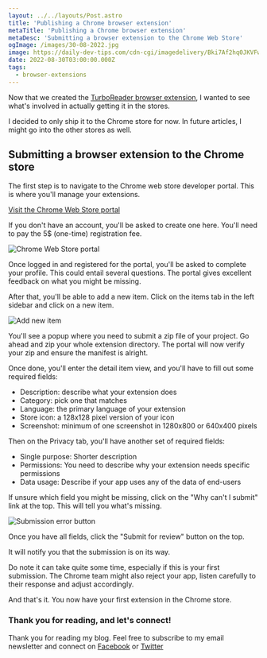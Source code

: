 ```yaml
---
layout: ../../layouts/Post.astro
title: 'Publishing a Chrome browser extension'
metaTitle: 'Publishing a Chrome browser extension'
metaDesc: 'Submitting a browser extension to the Chrome Web Store'
ogImage: /images/30-08-2022.jpg
image: https://daily-dev-tips.com/cdn-cgi/imagedelivery/Bki7Af2hq0JKVFw1XYYMQg/34653bb3-3b31-4e3a-4916-4a1bec0cd700
date: 2022-08-30T03:00:00.000Z
tags:
  - browser-extensions
---
```


Now that we created the [TurboReader browser extension](https://daily-dev-tips.com/posts/creating-the-turboreader-browser-extension/), I wanted to see what's involved in actually getting it in the stores.

I decided to only ship it to the Chrome store for now. In future articles, I might go into the other stores as well.

## Submitting a browser extension to the Chrome store

The first step is to navigate to the Chrome web store developer portal. This is where you'll manage your extensions.

[Visit the Chrome Web Store portal](https://chrome.google.com/webstore/devconsole)

If you don't have an account, you'll be asked to create one here. You'll need to pay the 5$ (one-time) registration fee.

![Chrome Web Store portal](https://cdn.hashnode.com/res/hashnode/image/upload/v1661004404764/n42vP7v1r.png)

Once logged in and registered for the portal, you'll be asked to complete your profile. This could entail several questions. The portal gives excellent feedback on what you might be missing.

After that, you'll be able to add a new item. Click on the items tab in the left sidebar and click on a new item.

![Add new item](https://cdn.hashnode.com/res/hashnode/image/upload/v1661004571047/_MzdOFAfI.png)

You'll see a popup where you need to submit a zip file of your project. Go ahead and zip your whole extension directory.
The portal will now verify your zip and ensure the manifest is alright.

Once done, you'll enter the detail item view, and you'll have to fill out some required fields:

- Description: describe what your extension does
- Category: pick one that matches
- Language: the primary language of your extension
- Store icon: a 128x128 pixel version of your icon
- Screenshot: minimum of one screenshot in 1280x800 or 640x400 pixels

Then on the Privacy tab, you'll have another set of required fields:

- Single purpose: Shorter description
- Permissions: You need to describe why your extension needs specific permissions
- Data usage: Describe if your app uses any of the data of end-users

If unsure which field you might be missing, click on the "Why can't I submit" link at the top. This will tell you what's missing.

![Submission error button](https://cdn.hashnode.com/res/hashnode/image/upload/v1661004852463/XUXAStlCY.png)

Once you have all fields, click the "Submit for review" button on the top.

It will notify you that the submission is on its way.

Do note it can take quite some time, especially if this is your first submission.
The Chrome team might also reject your app, listen carefully to their response and adjust accordingly.

And that's it. You now have your first extension in the Chrome store.

### Thank you for reading, and let's connect!

Thank you for reading my blog. Feel free to subscribe to my email newsletter and connect on [Facebook](https://www.facebook.com/DailyDevTipsBlog) or [Twitter](https://twitter.com/DailyDevTips1)
